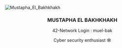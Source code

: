 ![Mustapha_El_Bakhkhakh](https://github.com/ELPatrinum/ELPatrinum/assets/121964622/92057fff-bd7f-4a88-b9d3-744486d6d719)


<div align="center">

### MUSTAPHA EL BAKHKHAKH

42-Network Login : muel-bak

Cyber security enthusiast 🕸️

</div>
